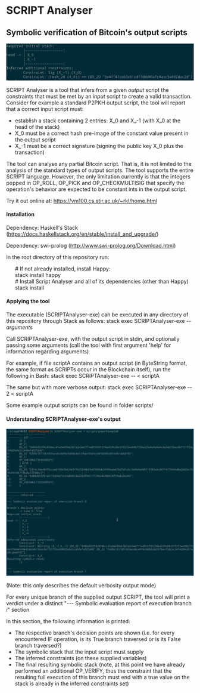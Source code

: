 # SCRIPT Analyser
## Symbolic verification of Bitcoin's output scripts
![Alt text](.imgs/outputExampleA.png?raw=true "Example")

SCRIPT Analyser is a tool that infers from a given _output_ script the constraints that must be met by an _input_ script to create a valid transaction. Consider for example a standard P2PKH output script, the tool will report that a correct input script must:
- establish a stack containing 2 entries: X\_0 and X\_-1 (with X\_0 at the head of the stack)
- X\_0 must be a correct hash pre-image of the constant value present in the output script
- X\_-1 must be a correct signature (signing the public key X\_0 plus the transaction)

The tool can analyse any partial Bitcoin script. That is, it is not limited to the analysis of the standard types of output scripts. The tool supports the entire SCRIPT language. However, the only limitation currently is that the integers popped in OP_ROLL, OP_PICK and OP_CHECKMULTISIG that specify the operation's behavior are expected to be constant ints in the output script.

Try it out online at: https://vm100.cs.stir.ac.uk/~rkl/home.html

#### Installation
Dependency: Haskell's Stack (https://docs.haskellstack.org/en/stable/install_and_upgrade/)

Dependency: swi-prolog (http://www.swi-prolog.org/Download.html)

In the root directory of this repository run:

&nbsp;&nbsp;&nbsp;&nbsp;&nbsp;&nbsp;\# If not already installed, install Happy:<br/>
&nbsp;&nbsp;&nbsp;&nbsp;&nbsp;&nbsp;stack install happy<br/>
&nbsp;&nbsp;&nbsp;&nbsp;&nbsp;&nbsp;\# Install Script Analyser and all of its dependencies (other than Happy)<br/>
&nbsp;&nbsp;&nbsp;&nbsp;&nbsp;&nbsp;stack install


#### Applying the tool

The executable (SCRIPTAnalyser-exe) can be executed in any directory of this repository through Stack as follows: stack exec SCRIPTAnalyser-exe -- _arguments_

Call SCRIPTAnalyser-exe, with the output script in stdin, and optionally passing some arguments (call the tool with first argument 'help' for information regarding arguments)

For example, if file scriptA contains an output script (in ByteString format, the same format as SCRIPTs occur in the Blockchain itself), run the following in Bash: stack exec SCRIPTAnalyser-exe -- < scriptA

The same but with more verbose output: stack exec SCRIPTAnalyser-exe -- 2 < scriptA


Some example output scripts can be found in folder scripts/


#### Understanding SCRIPTAnalyser-exe's output

![Alt text](.imgs/outputExample.png?raw=true "Example")

(Note: this only describes the default verbosity output mode)

For every unique branch of the supplied output SCRIPT, the tool will print a verdict under a distinct "--- Symbolic evaluation report of execution branch _i_" section

In this section, the following information is printed:

- The respective branch's decision points are shown (i.e. for every encountered IF operation, is its True branch traversed or is its False branch traversed?)
- The symbolic stack that the input script must supply
- The inferred constraints (on these supplied variables)
- The final resulting symbolic stack (note, at this point we have already performed an additional OP_VERIFY, thus the constraint that the resulting full execution of this branch must end with a true value on the stack is already in the inferred constraints set)
